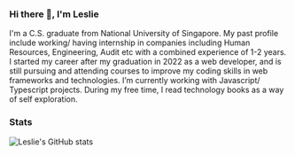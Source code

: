 ### Hi there 👋, I'm Leslie
I'm a C.S. graduate from National University of Singapore. My past profile include working/ having internship in companies including Human Resources, Engineering, Audit etc with a combined experience of 1-2 years. I started my career after my graduation in 2022 as a web developer, and is still pursuing and attending courses to improve my coding skills in web frameworks and technologies. I’m currently working with Javascript/ Typescript projects. During my free time, I read technology books as a way of self exploration.
### Stats
![Leslie's GitHub stats](https://github-readme-stats.vercel.app/api?username=leslieharland&count_private=true&show_icons=true&theme=dracula)
<!--
**leslieharland/leslieharland** is a ✨ _special_ ✨ repository because its `README.md` (this file) appears on your GitHub profile.

Here are some ideas to get you started:

- 🔭 I’m currently working on ...
- 🌱 I’m currently learning ...
- 👯 I’m looking to collaborate on ...
- 🤔 I’m looking for help with ...
- 💬 Ask me about ...
- 📫 How to reach me: ...
- 😄 Pronouns: ...
- ⚡ Fun fact: ...
-->
